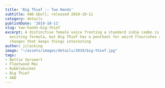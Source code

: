 ```yaml
---
title: 'Big Thief :: Two Hands'
subtitle: 4AD &bull; released 2019-10-11
category: details
publishDate: '2019-10-11'
slug: two-hands-big-thief
excerpt: A distinctive female voice fronting a standard indie combo is not the most
  exciting formula, but Big Thief has a penchant for weird flourishes and unexpected
  changes that keeps things interesting
author: jclacking
image: "~/assets/images/details/2019/big-thief.jpg"
tags:
- Bettie Serveert
- Fleetwood Mac
- Rubblebucket
- Big Thief
- 4AD
---
```


